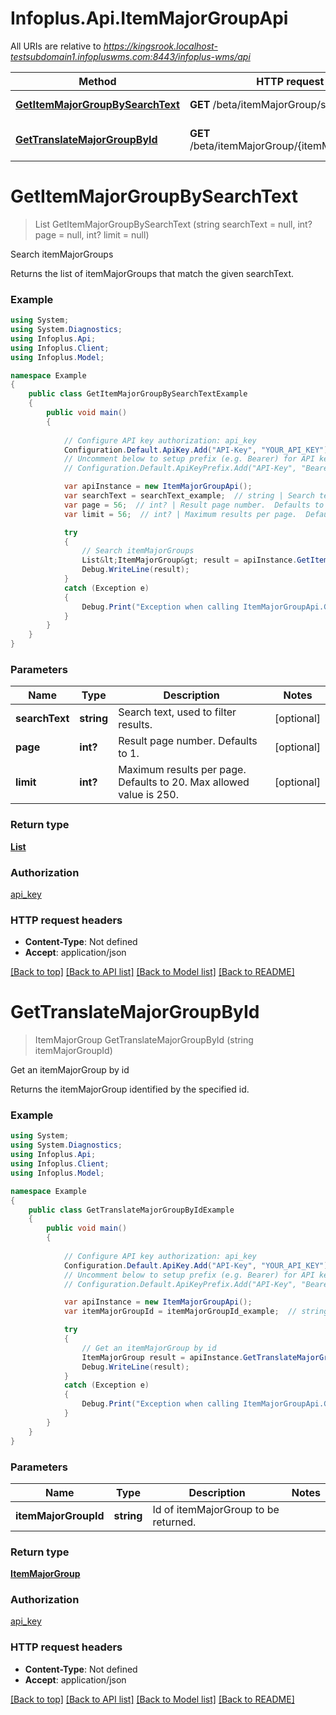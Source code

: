 # Infoplus.Api.ItemMajorGroupApi

All URIs are relative to *https://kingsrook.localhost-testsubdomain1.infopluswms.com:8443/infoplus-wms/api*

Method | HTTP request | Description
------------- | ------------- | -------------
[**GetItemMajorGroupBySearchText**](ItemMajorGroupApi.md#getitemmajorgroupbysearchtext) | **GET** /beta/itemMajorGroup/search | Search itemMajorGroups
[**GetTranslateMajorGroupById**](ItemMajorGroupApi.md#gettranslatemajorgroupbyid) | **GET** /beta/itemMajorGroup/{itemMajorGroupId} | Get an itemMajorGroup by id


<a name="getitemmajorgroupbysearchtext"></a>
# **GetItemMajorGroupBySearchText**
> List<ItemMajorGroup> GetItemMajorGroupBySearchText (string searchText = null, int? page = null, int? limit = null)

Search itemMajorGroups

Returns the list of itemMajorGroups that match the given searchText.

### Example
```csharp
using System;
using System.Diagnostics;
using Infoplus.Api;
using Infoplus.Client;
using Infoplus.Model;

namespace Example
{
    public class GetItemMajorGroupBySearchTextExample
    {
        public void main()
        {
            
            // Configure API key authorization: api_key
            Configuration.Default.ApiKey.Add("API-Key", "YOUR_API_KEY");
            // Uncomment below to setup prefix (e.g. Bearer) for API key, if needed
            // Configuration.Default.ApiKeyPrefix.Add("API-Key", "Bearer");

            var apiInstance = new ItemMajorGroupApi();
            var searchText = searchText_example;  // string | Search text, used to filter results. (optional) 
            var page = 56;  // int? | Result page number.  Defaults to 1. (optional) 
            var limit = 56;  // int? | Maximum results per page.  Defaults to 20.  Max allowed value is 250. (optional) 

            try
            {
                // Search itemMajorGroups
                List&lt;ItemMajorGroup&gt; result = apiInstance.GetItemMajorGroupBySearchText(searchText, page, limit);
                Debug.WriteLine(result);
            }
            catch (Exception e)
            {
                Debug.Print("Exception when calling ItemMajorGroupApi.GetItemMajorGroupBySearchText: " + e.Message );
            }
        }
    }
}
```

### Parameters

Name | Type | Description  | Notes
------------- | ------------- | ------------- | -------------
 **searchText** | **string**| Search text, used to filter results. | [optional] 
 **page** | **int?**| Result page number.  Defaults to 1. | [optional] 
 **limit** | **int?**| Maximum results per page.  Defaults to 20.  Max allowed value is 250. | [optional] 

### Return type

[**List<ItemMajorGroup>**](ItemMajorGroup.md)

### Authorization

[api_key](../README.md#api_key)

### HTTP request headers

 - **Content-Type**: Not defined
 - **Accept**: application/json

[[Back to top]](#) [[Back to API list]](../README.md#documentation-for-api-endpoints) [[Back to Model list]](../README.md#documentation-for-models) [[Back to README]](../README.md)

<a name="gettranslatemajorgroupbyid"></a>
# **GetTranslateMajorGroupById**
> ItemMajorGroup GetTranslateMajorGroupById (string itemMajorGroupId)

Get an itemMajorGroup by id

Returns the itemMajorGroup identified by the specified id.

### Example
```csharp
using System;
using System.Diagnostics;
using Infoplus.Api;
using Infoplus.Client;
using Infoplus.Model;

namespace Example
{
    public class GetTranslateMajorGroupByIdExample
    {
        public void main()
        {
            
            // Configure API key authorization: api_key
            Configuration.Default.ApiKey.Add("API-Key", "YOUR_API_KEY");
            // Uncomment below to setup prefix (e.g. Bearer) for API key, if needed
            // Configuration.Default.ApiKeyPrefix.Add("API-Key", "Bearer");

            var apiInstance = new ItemMajorGroupApi();
            var itemMajorGroupId = itemMajorGroupId_example;  // string | Id of itemMajorGroup to be returned.

            try
            {
                // Get an itemMajorGroup by id
                ItemMajorGroup result = apiInstance.GetTranslateMajorGroupById(itemMajorGroupId);
                Debug.WriteLine(result);
            }
            catch (Exception e)
            {
                Debug.Print("Exception when calling ItemMajorGroupApi.GetTranslateMajorGroupById: " + e.Message );
            }
        }
    }
}
```

### Parameters

Name | Type | Description  | Notes
------------- | ------------- | ------------- | -------------
 **itemMajorGroupId** | **string**| Id of itemMajorGroup to be returned. | 

### Return type

[**ItemMajorGroup**](ItemMajorGroup.md)

### Authorization

[api_key](../README.md#api_key)

### HTTP request headers

 - **Content-Type**: Not defined
 - **Accept**: application/json

[[Back to top]](#) [[Back to API list]](../README.md#documentation-for-api-endpoints) [[Back to Model list]](../README.md#documentation-for-models) [[Back to README]](../README.md)

